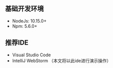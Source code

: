 ## 基础开发环境
* NodeJs: 10.15.0+
* Npm: 5.6.0+

## 推荐IDE
* Visual Studio Code
* IntelliJ WebStorm （本文将以此ide进行演示操作）
